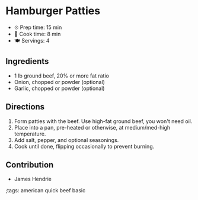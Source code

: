 # Hamburger Patties

- ⏲ Prep time: 15 min
- 🍳 Cook time: 8 min
- 🍽 Servings: 4

## Ingredients

- 1 lb ground beef, 20% or more fat ratio
- Onion, chopped or powder (optional)
- Garlic, chopped or powder (optional)

## Directions

1. Form patties with the beef.  Use high-fat ground beef, you won't need oil.
2. Place into a pan, pre-heated or otherwise, at medium/med-high temperature.
3. Add salt, pepper, and optional seasonings.
4. Cook until done, flipping occasionally to prevent burning.

## Contribution

- James Hendrie

;tags: american quick beef basic

